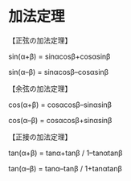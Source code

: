 # 加法定理

【正弦の加法定理】

sin(α+β) = sinαcosβ+cosαsinβ

sin(α–β) = sinαcosβ–cosαsinβ

【余弦の加法定理】

cos(α+β) = cosαcosβ–sinαsinβ

cos(α–β) = cosαcosβ+sinαsinβ

【正接の加法定理】

tan(α+β) = tanα+tanβ / 1–tanαtanβ

tan(α–β) = tanα–tanβ / 1+tanαtanβ

